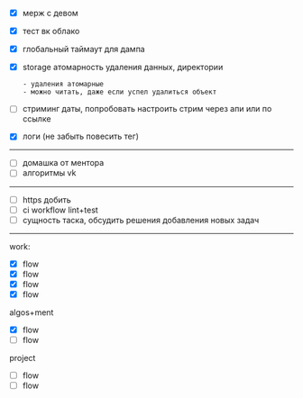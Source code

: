 
- [x] мерж с девом
- [x] тест вк облако
- [x] глобальный таймаут для дампа
- [x] storage атомарность удаления данных, директории 
	```
	- удаления атомарные
	- можно читать, даже если успел удалиться объект
	```

- [ ] стриминг даты, попробовать настроить стрим через апи или по ссылке
- [x] логи (не забыть повесить тег)
---
- [ ] домашка от ментора
- [ ] алгоритмы vk
---
- [ ] https добить
- [ ] ci workflow lint+test
- [ ] сущность таска, обсудить решения добавления новых задач
---

work:
- [x] flow
- [x] flow
- [x] flow
- [x] flow

algos+ment
- [x] flow
- [ ] flow

project
- [ ] flow
- [ ] flow
